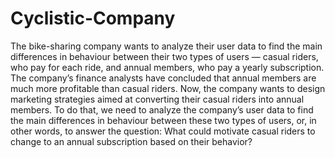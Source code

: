 # Cyclistic-Company

The bike-sharing company wants to analyze their user data to find the main differences in behaviour between their two types of users — casual riders, who pay for each ride, and annual members, who pay a yearly subscription.
The company’s finance analysts have concluded that annual members are much more profitable than casual riders. Now, the company wants to design marketing strategies aimed at converting their casual riders into annual members.
To do that, we need to analyze the company’s user data to find the main differences in behaviour between these two types of users, or, in other words, to answer the question:
What could motivate casual riders to change to an annual subscription based on their behavior?
